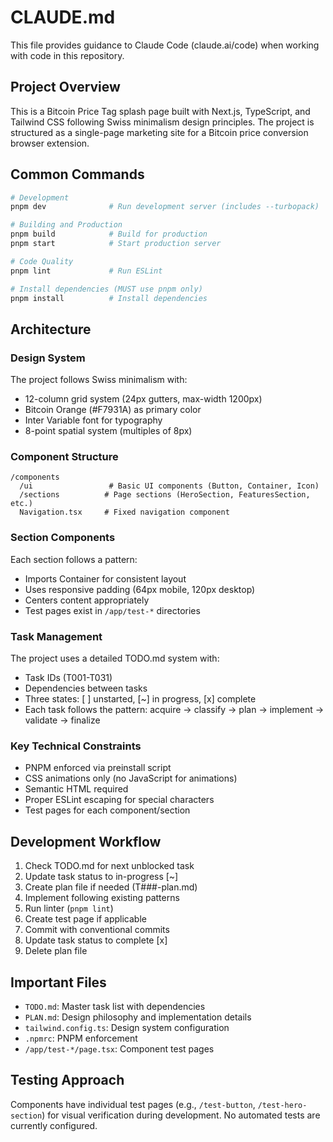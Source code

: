 # CLAUDE.md

This file provides guidance to Claude Code (claude.ai/code) when working with code in this repository.

## Project Overview

This is a Bitcoin Price Tag splash page built with Next.js, TypeScript, and Tailwind CSS following Swiss minimalism design principles. The project is structured as a single-page marketing site for a Bitcoin price conversion browser extension.

## Common Commands

```bash
# Development
pnpm dev              # Run development server (includes --turbopack)

# Building and Production
pnpm build            # Build for production
pnpm start            # Start production server

# Code Quality
pnpm lint             # Run ESLint

# Install dependencies (MUST use pnpm only)
pnpm install          # Install dependencies
```

## Architecture

### Design System

The project follows Swiss minimalism with:

- 12-column grid system (24px gutters, max-width 1200px)
- Bitcoin Orange (#F7931A) as primary color
- Inter Variable font for typography
- 8-point spatial system (multiples of 8px)

### Component Structure

```
/components
  /ui                 # Basic UI components (Button, Container, Icon)
  /sections          # Page sections (HeroSection, FeaturesSection, etc.)
  Navigation.tsx     # Fixed navigation component
```

### Section Components

Each section follows a pattern:

- Imports Container for consistent layout
- Uses responsive padding (64px mobile, 120px desktop)
- Centers content appropriately
- Test pages exist in `/app/test-*` directories

### Task Management

The project uses a detailed TODO.md system with:

- Task IDs (T001-T031)
- Dependencies between tasks
- Three states: [ ] unstarted, [~] in progress, [x] complete
- Each task follows the pattern: acquire → classify → plan → implement → validate → finalize

### Key Technical Constraints

- PNPM enforced via preinstall script
- CSS animations only (no JavaScript for animations)
- Semantic HTML required
- Proper ESLint escaping for special characters
- Test pages for each component/section

## Development Workflow

1. Check TODO.md for next unblocked task
2. Update task status to in-progress [~]
3. Create plan file if needed (T###-plan.md)
4. Implement following existing patterns
5. Run linter (`pnpm lint`)
6. Create test page if applicable
7. Commit with conventional commits
8. Update task status to complete [x]
9. Delete plan file

## Important Files

- `TODO.md`: Master task list with dependencies
- `PLAN.md`: Design philosophy and implementation details
- `tailwind.config.ts`: Design system configuration
- `.npmrc`: PNPM enforcement
- `/app/test-*/page.tsx`: Component test pages

## Testing Approach

Components have individual test pages (e.g., `/test-button`, `/test-hero-section`) for visual verification during development. No automated tests are currently configured.
